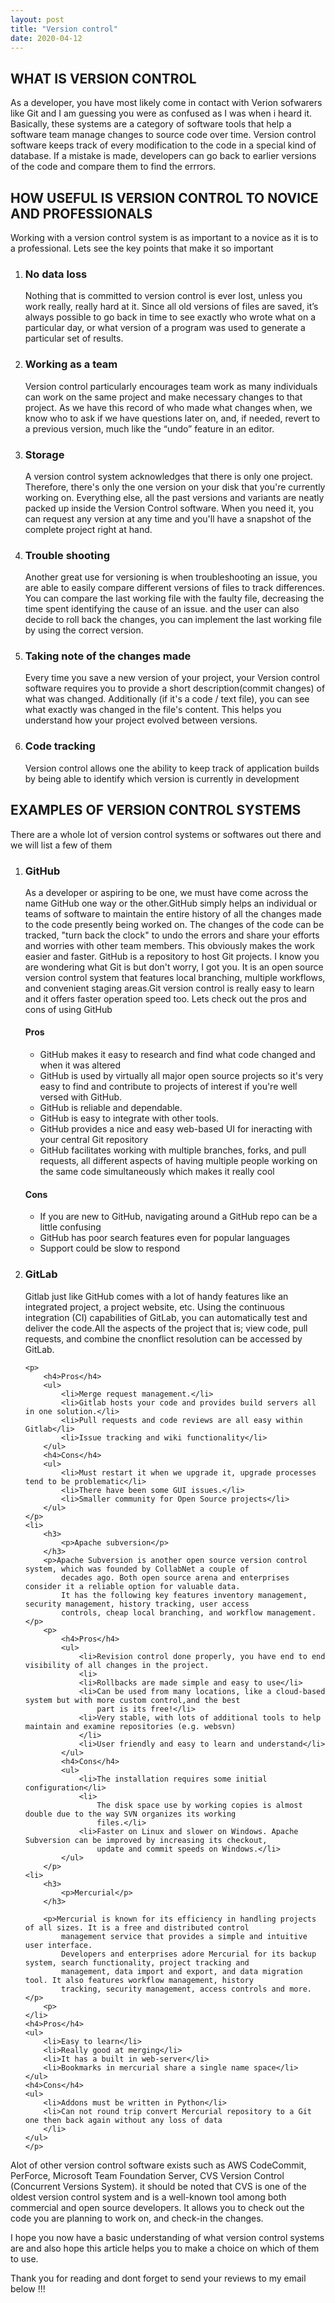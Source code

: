 ```yaml
---
layout: post
title: "Version control"
date: 2020-04-12
---
```

<h2>WHAT IS VERSION CONTROL</h2>
As a developer, you have most likely come in contact with Verion sofwarers like Git and I am guessing you were as
confused as I was when i heard it. Basically, these systems are a category of software tools that help a software team
manage changes to source code over time. Version control software keeps track of every modification to the code in a
special kind of database. If a mistake is made, developers can go back to earlier versions of the code and compare them
to find the errrors.

<h2> HOW USEFUL IS VERSION CONTROL TO NOVICE AND PROFESSIONALS</h2>
Working with a version control system is as important to a novice as it is to a professional. Lets see the key points
that make it so important
<ol>
    <li>
        <h3>No data loss</h3>
        <p>
            Nothing that is committed to version control is ever lost, unless you work really, really hard at it. Since
            all old versions of files are saved, it’s always possible to go back in time to see exactly who wrote what
            on a particular day, or what version of a program was used to generate a particular set of results.
        </p>
    </li>
    <li>
        <h3>Working as a team</h3>
        <p>
            Version control particularly encourages team work as many individuals can work on the same project and make
            necessary changes to that project. As we have this record of who made what changes when, we know who to ask
            if we have questions later on, and, if needed, revert to a previous version, much like the “undo” feature in
            an editor.
        </p>
    </li>
    <li>
        <h3>Storage</h3>
        <p>A version control system acknowledges that there is only one project. Therefore, there's only the one version
            on your disk that you're currently working on. Everything else, all the past versions and variants are
            neatly packed up inside the Version Control software. When you need it, you can request any version at any
            time and you'll have a snapshot of the complete project right at hand.</p>
    </li>
    <li>
        <h3>Trouble shooting</h3>
        <p>Another great use for versioning is when troubleshooting an issue, you are able to easily compare different
            versions of files to track differences. You can compare the last working file with the faulty file,
            decreasing the time spent identifying the cause of an issue. and the user can also decide to roll back the
            changes, you can implement the last working file by using the correct version.<p>
    </li>
    <li>
        <h3>Taking note of the changes made</h3>
        <p>Every time you save a new version of your project, your Version control software requires you to provide a
            short description(commit changes) of what was changed. Additionally (if it's a code / text file), you can
            see what exactly was changed in the file's content. This helps you understand how your project evolved
            between versions.</p>
    </li>
    <li>
        <h3>Code tracking</h3>
        <p>Version control allows one the ability to keep track of application builds by being able to identify which
            version is currently in development </p>
    </li>
</ol>
<h2>EXAMPLES OF VERSION CONTROL SYSTEMS</h2>
<p> There are a whole lot of version control systems or softwares out there and we will list a few of them</p>
<ol>
    <li>
        <h3>
            <p>GitHub</p>
        </h3>
        <p> As a developer or aspiring to be one, we must have come across the name GitHub one way or the other.GitHub
            simply helps an individual or teams of software to maintain the entire history of all the changes made to
            the code presently being worked on. The changes of the code can be tracked, "turn back the clock" to undo
            the errors and share your efforts and worries with other team members. This obviously makes the work easier
            and faster.
            GitHub is a repository to host Git projects. I know you are wondering what Git is but don't worry, I got
            you. It is an open source version control system that features local branching, multiple workflows, and
            convenient staging areas.Git version control is really easy to learn and it offers faster operation speed
            too. Lets check out the pros and cons of using GitHub</p>
    </li>
    <p>
        <h4>Pros</h4>
        <ul>
            <li>GitHub makes it easy to research and find what code changed and when it was altered</li>
            <li>GitHub is used by virtually all major open source projects so it's very easy to find and contribute to
                projects of interest if you're well versed with GitHub.</li>
            <li>GitHub is reliable and dependable.</li>
            <li>GitHub is easy to integrate with other tools.</li>
            <li>GitHub provides a nice and easy web-based UI for ineracting with your central Git repository</li>
            <li>GitHub facilitates working with multiple branches, forks, and pull requests, all different aspects of
                having multiple people working on the same code simultaneously which makes it really cool </li>
        </ul>
        <h4>Cons</h4>
        <ul>
            <li>If you are new to GitHub, navigating around a GitHub repo can be a little confusing</li>
            <li>GitHub has poor search features even for popular languages</li>
            <li>Support could be slow to respond</li>
        </ul>
    </p>
    <li>
        <h3>
            <p>GitLab<p>
        </h3>
        Gitlab just like GitHub comes with a lot of handy features like an integrated project, a project website,
            etc. Using the continuous integration (CI) capabilities of GitLab, you can automatically test and deliver
            the code.All the aspects of the project that is; view code, pull requests, and combine the cnonflict
            resolution can be accessed by GitLab.
    </li>

    <p>
        <h4>Pros</h4>
        <ul>
            <li>Merge request management.</li>
            <li>Gitlab hosts your code and provides build servers all in one solution.</li>
            <li>Pull requests and code reviews are all easy within Gitlab</li>
            <li>Issue tracking and wiki functionality</li>
        </ul>
        <h4>Cons</h4>
        <ul>
            <li>Must restart it when we upgrade it, upgrade processes tend to be problematic</li>
            <li>There have been some GUI issues.</li>
            <li>Smaller community for Open Source projects</li>
        </ul>
    </p>
    <li>
        <h3>
            <p>Apache subversion</p>
        </h3>
        <p>Apache Subversion is another open source version control system, which was founded by CollabNet a couple of
            decades ago. Both open source arena and enterprises consider it a reliable option for valuable data.
            It has the following key features inventory management, security management, history tracking, user access
            controls, cheap local branching, and workflow management.</p>
        <p>
            <h4>Pros</h4>
            <ul>
                <li>Revision control done properly, you have end to end visibility of all changes in the project.
                <li>
                <li>Rollbacks are made simple and easy to use</li>
                <li>Can be used from many locations, like a cloud-based system but with more custom control,and the best
                    part is its free!</li>
                <li>Very stable, with lots of additional tools to help maintain and examine repositories (e.g. websvn)
                </li>
                <li>User friendly and easy to learn and understand</li>
            </ul>
            <h4>Cons</h4>
            <ul>
                <li>The installation requires some initial configuration</li>
                <li>
                    The disk space use by working copies is almost double due to the way SVN organizes its working
                    files.</li>
                <li>Faster on Linux and slower on Windows. Apache Subversion can be improved by increasing its checkout,
                    update and commit speeds on Windows.</li>
            </ul>
        </p>
    <li>
        <h3>
            <p>Mercurial</p>
        </h3>

        <p>Mercurial is known for its efficiency in handling projects of all sizes. It is a free and distributed control
            management service that provides a simple and intuitive user interface.
            Developers and enterprises adore Mercurial for its backup system, search functionality, project tracking and
            management, data import and export, and data migration tool. It also features workflow management, history
            tracking, security management, access controls and more.</p>
        <p>
    </li>
    <h4>Pros</h4>
    <ul>
        <li>Easy to learn</li>
        <li>Really good at merging</li>
        <li>It has a built in web-server</li>
        <li>Bookmarks in mercurial share a single name space</li>
    </ul>
    <h4>Cons</h4>
    <ul>
        <li>Addons must be written in Python</li>
        <li>Can not round trip convert Mercurial repository to a Git one then back again without any loss of data
        </li>
    </ul>
    </p>
</ol>
<p> Alot of other version control software exists such as AWS CodeCommit, PerForce, Microsoft Team Foundation
    Server, CVS Version Control (Concurrent Versions System). it should be noted that CVS is one of the oldest
    version control system and is a well-known tool among both commercial and open source developers. It allows you
    to check out the code you are planning to work on, and check-in the changes.</p>


<p>I hope you now have a basic understanding of what version control systems are and also hope this article helps
    you to make a choice on which of them to use.</p>


<p>Thank you for reading and dont forget to send your reviews to my email below !!!</p>


